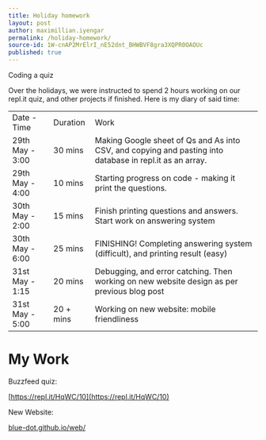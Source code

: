 ```yaml
---
title: Holiday homework
layout: post
author: maximillian.iyengar
permalink: /holiday-homework/
source-id: 1W-cnAP2MrElrI_nE52dnt_BHWBVF8gra3XQPR0OAOUc
published: true
---
```

Coding a quiz

Over the holidays, we were instructed to spend 2 hours working on our repl.it quiz, and other projects if finished. Here is my diary of said time:

<table>
  <tr>
    <td>Date - Time</td>
    <td>Duration</td>
    <td>Work</td>
  </tr>
  <tr>
    <td>29th May - 3:00</td>
    <td>30 mins</td>
    <td>Making Google sheet of Qs and As into CSV, and copying and pasting into database in repl.it  as an array.</td>
  </tr>
  <tr>
    <td>29th May - 4:00</td>
    <td>10 mins</td>
    <td>Starting progress on code - making it print the questions.</td>
  </tr>
  <tr>
    <td>30th May - 2:00</td>
    <td>15 mins</td>
    <td>Finish printing questions and answers. Start work on answering system</td>
  </tr>
  <tr>
    <td>30th May - 6:00</td>
    <td>25 mins</td>
    <td>FINISHING! Completing answering system (difficult), and printing result (easy)</td>
  </tr>
  <tr>
    <td>31st May - 1:15</td>
    <td>20 mins</td>
    <td>Debugging, and error catching. Then working on new website design as per previous blog post</td>
  </tr>
  <tr>
    <td>31st May - 5:00</td>
    <td>20 + mins</td>
    <td>Working on new website: mobile friendliness</td>
  </tr>
</table>


# My Work

Buzzfeed quiz:

[https://repl.it/HqWC/10](https://repl.it/HqWC/10)

New Website:

[blue-dot.github.io/web/](https://repl.it/HqWC/10)

